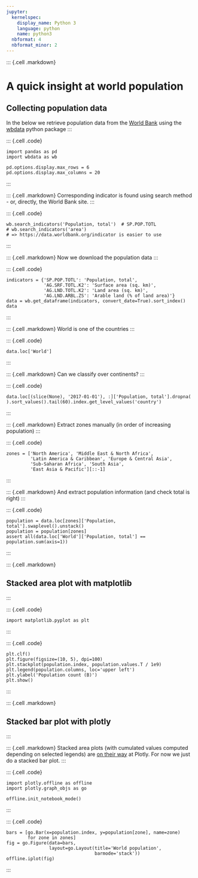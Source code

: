 ```yaml
---
jupyter:
  kernelspec:
    display_name: Python 3
    language: python
    name: python3
  nbformat: 4
  nbformat_minor: 2
---
```


::: {.cell .markdown}
# A quick insight at world population

## Collecting population data

In the below we retrieve population data from the
[World Bank](http://www.worldbank.org/)
using the [wbdata](https://github.com/OliverSherouse/wbdata) python package
:::

::: {.cell .code}
``` {.python}
import pandas as pd
import wbdata as wb

pd.options.display.max_rows = 6
pd.options.display.max_columns = 20
```
:::

::: {.cell .markdown}
Corresponding indicator is found using search method - or, directly,
the World Bank site.
:::

::: {.cell .code}
``` {.python}
wb.search_indicators('Population, total')  # SP.POP.TOTL
# wb.search_indicators('area')
# => https://data.worldbank.org/indicator is easier to use
```
:::

::: {.cell .markdown}
Now we download the population data
:::

::: {.cell .code}
``` {.python}
indicators = {'SP.POP.TOTL': 'Population, total',
              'AG.SRF.TOTL.K2': 'Surface area (sq. km)',
              'AG.LND.TOTL.K2': 'Land area (sq. km)',
              'AG.LND.ARBL.ZS': 'Arable land (% of land area)'}
data = wb.get_dataframe(indicators, convert_date=True).sort_index()
data
```
:::

::: {.cell .markdown}
World is one of the countries
:::

::: {.cell .code}
``` {.python}
data.loc['World']
```
:::

::: {.cell .markdown}
Can we classify over continents?
:::

::: {.cell .code}
``` {.python}
data.loc[(slice(None), '2017-01-01'), :]['Population, total'].dropna(
).sort_values().tail(60).index.get_level_values('country')
```
:::

::: {.cell .markdown}
Extract zones manually (in order of increasing population)
:::

::: {.cell .code}
``` {.python}
zones = ['North America', 'Middle East & North Africa',
         'Latin America & Caribbean', 'Europe & Central Asia',
         'Sub-Saharan Africa', 'South Asia',
         'East Asia & Pacific'][::-1]
```
:::

::: {.cell .markdown}
And extract population information (and check total is right)
:::

::: {.cell .code}
``` {.python}
population = data.loc[zones]['Population, total'].swaplevel().unstack()
population = population[zones]
assert all(data.loc['World']['Population, total'] == population.sum(axis=1))
```
:::

::: {.cell .markdown}
## Stacked area plot with matplotlib
:::

::: {.cell .code}
``` {.python}
import matplotlib.pyplot as plt
```
:::

::: {.cell .code}
``` {.python}
plt.clf()
plt.figure(figsize=(10, 5), dpi=100)
plt.stackplot(population.index, population.values.T / 1e9)
plt.legend(population.columns, loc='upper left')
plt.ylabel('Population count (B)')
plt.show()
```
:::

::: {.cell .markdown}
## Stacked bar plot with plotly
:::

::: {.cell .markdown}
Stacked area plots (with cumulated values computed depending on
selected legends) are
[on their way](https://github.com/plotly/plotly.js/pull/2960) at Plotly. For
now we just do a stacked bar plot.
:::

::: {.cell .code}
``` {.python}
import plotly.offline as offline
import plotly.graph_objs as go

offline.init_notebook_mode()
```
:::

::: {.cell .code}
``` {.python}
bars = [go.Bar(x=population.index, y=population[zone], name=zone)
        for zone in zones]
fig = go.Figure(data=bars,
                layout=go.Layout(title='World population',
                                 barmode='stack'))
offline.iplot(fig)
```
:::
